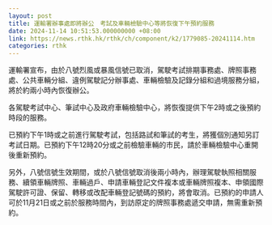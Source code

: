 ```yaml
---
layout: post
title: 運輸署辦事處即將辦公　考試及車輛檢驗中心等將恢復下午預約服務
date: 2024-11-14 10:51:53.000000000 +08:00
link: https://news.rthk.hk/rthk/ch/component/k2/1779085-20241114.htm
categories: rthk
---
```


運輸署宣布，由於八號烈風或暴風信號已取消，駕駛考試排期事務處、牌照事務處、公共車輛分組、違例駕駛記分辦事處、車輛檢驗及記錄分組和過境服務分組，將於約兩小時內恢復辦公。
 
各駕駛考試中心、筆試中心及政府車輛檢驗中心，將恢復提供下午2時或之後預約時段的服務。

已預約下午1時或之前進行駕駛考試，包括路試和筆試的考生，將獲個別通知另訂考試日期。已預約下午12時20分或之前檢驗車輛的市民，請於車輛檢驗中心重開後重新預約。
 
另外，八號信號生效期間，或於八號信號取消後兩小時內，辦理駕駛執照相關服務、續領車輛牌照、車輛過戶、申請車輛登記文件複本或車輛牌照複本、申領國際駕駛許可證、保留、轉移或改配車輛登記號碼的預約，將會取消。已預約的申請人可於11月21日或之前於服務時間內，到訪原定的牌照事務處遞交申請，無需重新預約。
